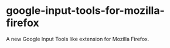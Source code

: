 # google-input-tools-for-mozilla-firefox
A new Google Input Tools like extension for Mozilla Firefox.
